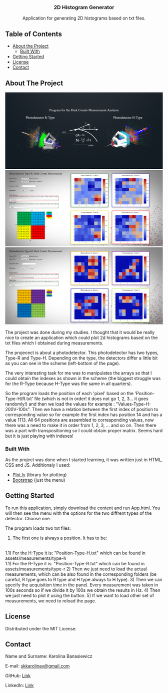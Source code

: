 <!-- PROJECT LOGO -->
<br />
<p align="center">
  <h3 align="center">2D Histogram Generator</h3>
  <p align="center">
    Application for generating 2D histograms based on txt files.
    <br />
  </p>
</p>

<!-- TABLE OF CONTENTS -->
## Table of Contents

* [About the Project](#about-the-project)
  * [Built With](#built-with)
* [Getting Started](#getting-started)
* [License](#license)
* [Contact](#contact)

<!-- ABOUT THE PROJECT -->
## About The Project

![alt text](assets/sample/sample_Menu_Sample.png)
![alt text](assets/sample/sample_Type-R_Sample.png)
![alt text](assets/sample/sample_Type-H_Sample.png)

The project was done during my studies. I thought that it would be really nice to create an application which could plot 2d histograms based on the txt files which I obtained during measurements. 

The projecect is about a photodetector. This photodetector has two types, Type-R and Type-H. Depending on the type, the detectors differ a little bit as you can see in the scheme (left-bottom of the page).

The very interesting task for me was to manipulates the arrays so that I could obtain the indexes as shown in the scheme (the biggest struggle was for the R-Type because H-Type was the same in all quarters).

So the program loads the position of each 'pixel' based on the 'Position-Type-H/R.txt' file (which is not in order! it does not go 1, 2, 3... it goes randomly!) and then we load the values for example : "Values-Type-H-200V-100s". Then we have a relation between the first index of position to corresponding value so for example the first index has position 14 and has a value 1113. All 64 positions are assembled to corresponding values, now there was a need to make it in order from 1, 2, 3, ... and so on. Then there was a part with transpositioning so I could obtain proper matrix. Seems hard but it is just playing with indexes!

### Built With
As the project was done when I started learning, it was written just in HTML, CSS and JS. Additionaly I used:
* [Plot.ly](https://plot.ly/javascript/) (library for plotting)
* [Bootstrap](https://getbootstrap.com) (just the menu)


<!-- GETTING STARTED -->
## Getting Started

To run this application, simply download the content and run App.html. You will then see the menu with the options for the two diffrent types of the detector. Choose one.

The program loads two txt files:
1) The first one is always a position. It has to be:
  <br>
  1.1) For the H-Type it is: "Position-Type-H.txt" which can be found in assets/measurements/type-h
  <br>
  1.1) For the R-Type it is: "Position-Type-R.txt" which can be found in assets/measurements/type-r
2) Then we just need to load the actual measurements, which can be also found in the corresponding folders (be careful, R type goes to R type and H type always to H type).
3) Then we can specify the acquisition time in the panel. Every measurement was taken in 100s seconds so if we divide it by 100s we obtain the results in Hz.
4) Then we just need to plot it using the button.
5) If we want to load other set of measurements, we need to reload the page.

<!-- LICENSE -->
## License

Distributed under the MIT License.

<!-- CONTACT -->
## Contact

Name and Surname: Karolina Banasiewicz

E-mail: skkarolinav@gmail.com

GitHub: [Link](https://github.com/Skkarolinav)

LinkedIn: [Link](https://www.linkedin.com/in/karolina-banasiewicz-661a00188/)